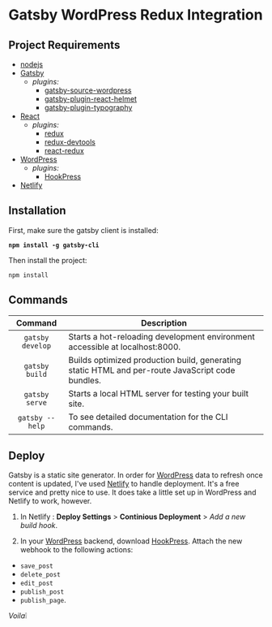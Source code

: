 # Gatsby WordPress Redux Integration

## Project Requirements

- [nodejs](https://nodejs.org/en/)
- [Gatsby](https://www.gatsbyjs.org/)
  - _plugins:_
    - [gatsby-source-wordpress](https://github.com/gatsbyjs/gatsby/tree/master/packages/gatsby-source-wordpress)
    - [gatsby-plugin-react-helmet](https://github.com/gatsbyjs/gatsby/tree/master/packages/gatsby-plugin-react-helmet)
    - [gatsby-plugin-typography](https://github.com/gatsbyjs/gatsby/tree/master/packages/gatsby-plugin-typography)
- [React](https://reactjs.org)
  - _plugins:_
    - [redux](https://github.com/reduxjs/redux)
    - [redux-devtools](https://github.com/reduxjs/redux-devtools)
    - [react-redux](https://github.com/reduxjs/react-redux)
- [WordPress](https://wordpress.com/)
  - _plugins:_
    - [HookPress](https://wordpress.org/plugins/hookpress/)
- [Netlify](https://www.netlify.com/)


## Installation

First, make sure the gatsby client is installed:

**`npm install -g gatsby-cli`**

Then install the project:

`npm install`

## Commands

| Command | Description |
| :---: | --- |
| `gatsby develop` | Starts a hot-reloading development environment accessible at localhost:8000. |
| `gatsby build`   | Builds optimized production build, generating static HTML and per-route JavaScript code bundles. |
| `gatsby serve`   | Starts a local HTML server for testing your built site. |
| `gatsby --help`  | To see detailed documentation for the CLI commands. |

## Deploy

Gatsby is a static site generator.  In order for [WordPress](https://wordpress.com/) data to refresh once content is updated, I've used [Netlify](https://www.netlify.com/) to handle deployment.  It's a free service and pretty nice to use.  It does take a little set up in WordPress and Netlify to work, however.

1. In Netlify : **Deploy Settings** >  **Continious Deployment** > _Add a new build hook_.

2. In your [WordPress](https://wordpress.com/) backend, download [HookPress](https://wordpress.org/plugins/hookpress/).  Attach the new webhook to the following actions:

- `save_post`
- `delete_post`
- `edit_post`
- `publish_post`
- `publish_page`.

_Voila_:grey_exclamation:
